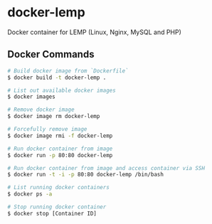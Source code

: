 # docker-lemp
Docker container for LEMP (Linux, Nginx, MySQL and PHP)

## Docker Commands

``` bash
# Build docker image from `Dockerfile`
$ docker build -t docker-lemp .

# List out available docker images
$ docker images

# Remove docker image
$ docker image rm docker-lemp

# Forcefully remove image
$ docker image rmi -f docker-lemp

# Run docker container from image
$ docker run -p 80:80 docker-lemp

# Run docker container from image and access container via SSH
$ docker run -t -i -p 80:80 docker-lemp /bin/bash

# List running docker containers
$ docker ps -a

# Stop running docker container
$ docker stop [Container ID]
```

